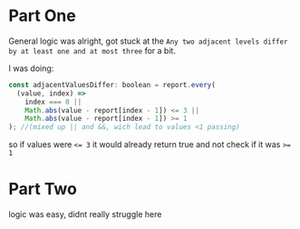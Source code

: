 # Part One

General logic was alright, got stuck at the `Any two adjacent levels differ by at least one and at most three` for a bit.

I was doing:

```js
const adjacentValuesDiffer: boolean = report.every(
  (value, index) =>
    index === 0 ||
    Math.abs(value - report[index - 1]) <= 3 ||
    Math.abs(value - report[index - 1]) >= 1
); //(mixed up || and &&, wich lead to values <1 passing)
```

so if values were `<= 3` it would already return true and not check if it was `>= 1`

# Part Two

logic was easy, didnt really struggle here
